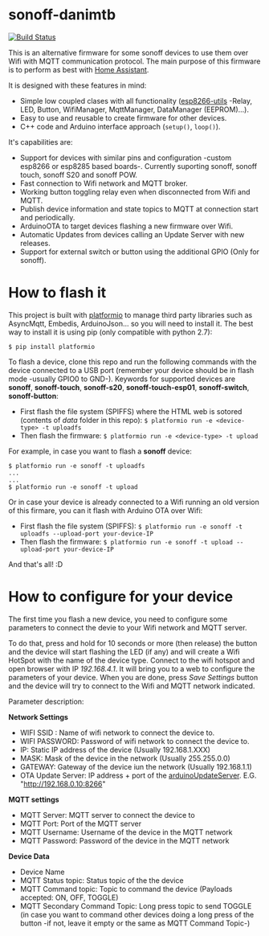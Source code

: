 sonoff-danimtb
==============

[![Build Status](https://travis-ci.org/danimtb/sonoff-danimtb.svg?branch=master)](https://travis-ci.org/danimtb/sonoff-danimtb)

This is an alternative firmware for some sonoff devices to use them over Wifi with MQTT communication protocol. The main purpose of this firmware is to perform as best with [Home Assistant](home-assistant.io).

It is designed with these features in mind:
- Simple low coupled clases with all functionality ([esp8266-utils](https://github.com/danimtb/esp8266-utils) -Relay, LED, Button, WifiManager, MqttManager, DataManager (EEPROM)...).
- Easy to use and reusable to create firmware for other devices.
- C++ code and Arduino interface approach (``setup()``, ``loop()``).

It's capabilities are:
- Support for devices with similar pins and configuration -custom esp8266 or esp8285 based boards-. Currently suporting sonoff, sonoff touch, sonoff S20 and sonoff POW.
- Fast connection to Wifi network and MQTT broker.
- Working button toggling relay even when disconnected from Wifi and MQTT.
- Publish device information and state topics to MQTT at connection start and periodically.
- ArduinoOTA to target devices flashing a new firmware over Wifi.
- Automatic Updates from devices calling an Update Server with new releases.
- Support for external switch or button using the additional GPIO (Only for sonoff). 

# How to flash it
This project is built with [platformio](https://platformio.org) to manage third party libraries such as AsyncMqtt, Embedis, ArduinoJson... so you will need to install it. The best way to install it is using pip (only compatible with python 2.7):

```
$ pip install platformio
```

To flash a device, clone this repo and run the following commands with the device connected to a USB port (remember your device should be in flash mode -usually GPIO0 to GND-). Keywords for supported devices are **sonoff**, **sonoff-touch**, **sonoff-s20**, **sonoff-touch-esp01**, **sonoff-switch**, **sonoff-button**:

- First flash the file system (SPIFFS) where the HTML web is sotored (contents of *data* folder in this repo):
`$ platformio run -e <device-type> -t uploadfs`
- Then flash the firmware:
`$ platformio run -e <device-type> -t upload`

For example, in case you want to flash a **sonoff** device:

```
$ platformio run -e sonoff -t uploadfs
...
...
$ platformio run -e sonoff -t upload
```

Or in case your device is already connected to a Wifi running an old version of this firmare, you can it flash with Arduino OTA over Wifi:

- First flash the file system (SPIFFS):
`$ platformio run -e sonoff -t uploadfs --upload-port your-device-IP`
- Then flash the firmware:
`$ platformio run -e sonoff -t upload --upload-port your-device-IP`

And that's all! :D

# How to configure for your device
The first time you flash a new device, you need to configure some parameters to connect the devie to your Wifi network and MQTT server.

To do that, press and hold for 10 seconds or more (then release) the button and the device will start flashing the LED (if any) and will create a Wifi HotSpot with the name of the device type. Connect to the wifi hotspot and open browser with IP *192.168.4.1*. It will bring you to a web to configure the parameters of your device.
When you are done, press *Save Settings* button and the device will try to connect to the Wifi and MQTT network indicated.

Parameter description:

**Network Settings**
- WIFI SSID : Name of wifi network to connect the device to.
- WIFI PASSWORD: Password of wifi network to connect the device to.
- IP: Static IP address of the device (Usually 192.168.1.XXX)
- MASK: Mask of the device in the network (Usually 255.255.0.0)
- GATEWAY: Gateway of the device iun the network (Usually 192.168.1.1)
- OTA Update Server: IP address + port of the [arduinoUpdateServer](https://github.com/danimtb/arduinoUpdateServer). E.G. "http://192.168.0.10:8266"

**MQTT settings**
- MQTT Server: MQTT server to connect the device to
- MQTT Port: Port of the MQTT server
- MQTT Username: Username of the device in the MQTT network
- MQTT Password: Password of the device in the MQTT network

**Device Data**
- Device Name
- MQTT Status topic: Status topic of the the device
- MQTT Command topic: Topic to command the device (Payloads accepted: ON, OFF, TOGGLE)
- MQTT Secondary Command Topic: Long press topic to send TOGGLE (in case you want to command other devices doing a long press of the button -if not, leave it empty or the same as MQTT Command Topic-)
 
